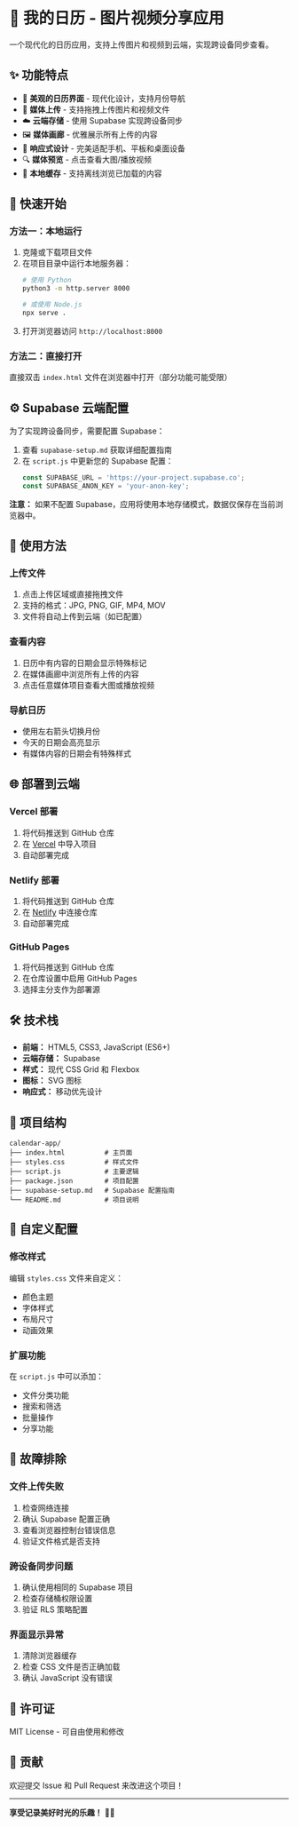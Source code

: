 # 📅 我的日历 - 图片视频分享应用

一个现代化的日历应用，支持上传图片和视频到云端，实现跨设备同步查看。

## ✨ 功能特点

- 📅 **美观的日历界面** - 现代化设计，支持月份导航
- 📸 **媒体上传** - 支持拖拽上传图片和视频文件
- ☁️ **云端存储** - 使用 Supabase 实现跨设备同步
- 🖼️ **媒体画廊** - 优雅展示所有上传的内容
- 📱 **响应式设计** - 完美适配手机、平板和桌面设备
- 🔍 **媒体预览** - 点击查看大图/播放视频
- 💾 **本地缓存** - 支持离线浏览已加载的内容

## 🚀 快速开始

### 方法一：本地运行

1. 克隆或下载项目文件
2. 在项目目录中运行本地服务器：
   ```bash
   # 使用 Python
   python3 -m http.server 8000
   
   # 或使用 Node.js
   npx serve .
   ```
3. 打开浏览器访问 `http://localhost:8000`

### 方法二：直接打开

直接双击 `index.html` 文件在浏览器中打开（部分功能可能受限）

## ⚙️ Supabase 云端配置

为了实现跨设备同步，需要配置 Supabase：

1. 查看 `supabase-setup.md` 获取详细配置指南
2. 在 `script.js` 中更新您的 Supabase 配置：
   ```javascript
   const SUPABASE_URL = 'https://your-project.supabase.co';
   const SUPABASE_ANON_KEY = 'your-anon-key';
   ```

**注意：** 如果不配置 Supabase，应用将使用本地存储模式，数据仅保存在当前浏览器中。

## 📱 使用方法

### 上传文件
1. 点击上传区域或直接拖拽文件
2. 支持的格式：JPG, PNG, GIF, MP4, MOV
3. 文件将自动上传到云端（如已配置）

### 查看内容
1. 日历中有内容的日期会显示特殊标记
2. 在媒体画廊中浏览所有上传的内容
3. 点击任意媒体项目查看大图或播放视频

### 导航日历
- 使用左右箭头切换月份
- 今天的日期会高亮显示
- 有媒体内容的日期会有特殊样式

## 🌐 部署到云端

### Vercel 部署
1. 将代码推送到 GitHub 仓库
2. 在 [Vercel](https://vercel.com) 中导入项目
3. 自动部署完成

### Netlify 部署
1. 将代码推送到 GitHub 仓库
2. 在 [Netlify](https://netlify.com) 中连接仓库
3. 自动部署完成

### GitHub Pages
1. 将代码推送到 GitHub 仓库
2. 在仓库设置中启用 GitHub Pages
3. 选择主分支作为部署源

## 🛠️ 技术栈

- **前端：** HTML5, CSS3, JavaScript (ES6+)
- **云端存储：** Supabase
- **样式：** 现代 CSS Grid 和 Flexbox
- **图标：** SVG 图标
- **响应式：** 移动优先设计

## 📂 项目结构

```
calendar-app/
├── index.html          # 主页面
├── styles.css          # 样式文件
├── script.js           # 主要逻辑
├── package.json        # 项目配置
├── supabase-setup.md   # Supabase 配置指南
└── README.md           # 项目说明
```

## 🔧 自定义配置

### 修改样式
编辑 `styles.css` 文件来自定义：
- 颜色主题
- 字体样式
- 布局尺寸
- 动画效果

### 扩展功能
在 `script.js` 中可以添加：
- 文件分类功能
- 搜索和筛选
- 批量操作
- 分享功能

## 🐛 故障排除

### 文件上传失败
1. 检查网络连接
2. 确认 Supabase 配置正确
3. 查看浏览器控制台错误信息
4. 验证文件格式是否支持

### 跨设备同步问题
1. 确认使用相同的 Supabase 项目
2. 检查存储桶权限设置
3. 验证 RLS 策略配置

### 界面显示异常
1. 清除浏览器缓存
2. 检查 CSS 文件是否正确加载
3. 确认 JavaScript 没有错误

## 📄 许可证

MIT License - 可自由使用和修改

## 🤝 贡献

欢迎提交 Issue 和 Pull Request 来改进这个项目！

---

**享受记录美好时光的乐趣！** 📸✨